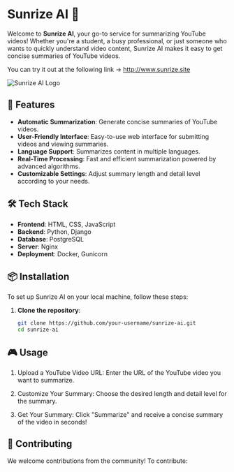 # Sunrize AI 🌅

Welcome to **Sunrize AI**, your go-to service for summarizing YouTube videos! Whether you're a student, a busy professional, or just someone who wants to quickly understand video content, Sunrize AI makes it easy to get concise summaries of YouTube videos.

You can try it out at the following link ->
http://www.sunrize.site

![Sunrize AI Logo](https://path-to-your-logo.png) <!-- Add your logo image link here -->

## 🚀 Features

- **Automatic Summarization**: Generate concise summaries of YouTube videos.
- **User-Friendly Interface**: Easy-to-use web interface for submitting videos and viewing summaries.
- **Language Support**: Summarizes content in multiple languages.
- **Real-Time Processing**: Fast and efficient summarization powered by advanced algorithms.
- **Customizable Settings**: Adjust summary length and detail level according to your needs.

## 🛠️ Tech Stack

- **Frontend**: HTML, CSS, JavaScript
- **Backend**: Python, Django
- **Database**: PostgreSQL
- **Server**: Nginx
- **Deployment**: Docker, Gunicorn

## 📦 Installation

To set up Sunrize AI on your local machine, follow these steps:

1. **Clone the repository**:
   ```bash
   git clone https://github.com/your-username/sunrize-ai.git
   cd sunrize-ai

## 🎮 Usage
1. Upload a YouTube Video URL:
Enter the URL of the YouTube video you want to summarize.

2. Customize Your Summary:
Choose the desired length and detail level for the summary.

3. Get Your Summary:
Click "Summarize" and receive a concise summary of the video in seconds!

## 🌟 Contributing
We welcome contributions from the community! To contribute:
